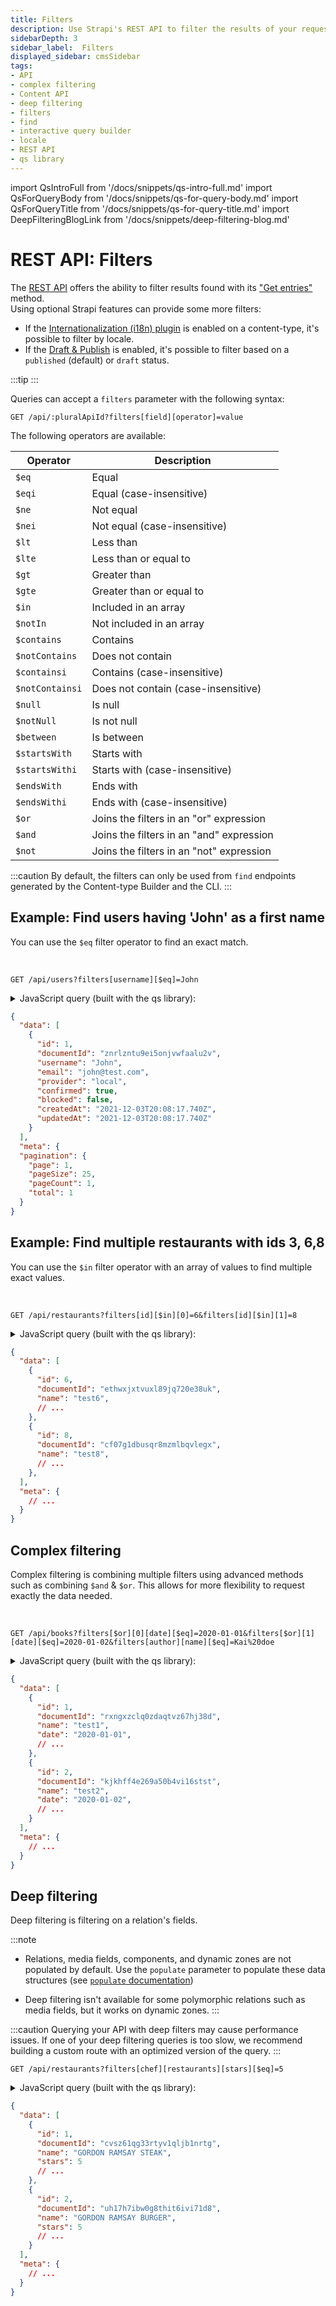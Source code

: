 ```yaml
---
title: Filters
description: Use Strapi's REST API to filter the results of your requests.
sidebarDepth: 3
sidebar_label:  Filters
displayed_sidebar: cmsSidebar
tags:
- API
- complex filtering
- Content API
- deep filtering
- filters
- find
- interactive query builder
- locale
- REST API
- qs library
---
```


import QsIntroFull from '/docs/snippets/qs-intro-full.md'
import QsForQueryBody from '/docs/snippets/qs-for-query-body.md'
import QsForQueryTitle from '/docs/snippets/qs-for-query-title.md'
import DeepFilteringBlogLink from '/docs/snippets/deep-filtering-blog.md'

# REST API: Filters

The [REST API](/cms/api/rest) offers the ability to filter results found with its ["Get entries"](/cms/api/rest#get-all) method.<br/>
Using optional Strapi features can provide some more filters:

- If the [Internationalization (i18n) plugin](/cms/features/internationalization) is enabled on a content-type, it's possible to filter by locale.
- If the [Draft & Publish](/cms/features/draft-and-publish) is enabled, it's possible to filter based on a `published` (default) or `draft` status.

:::tip
<QsIntroFull />
:::

Queries can accept a `filters` parameter with the following syntax:

`GET /api/:pluralApiId?filters[field][operator]=value`

The following operators are available:

| Operator        | Description                              |
| --------------- | ---------------------------------------- |
| `$eq`           | Equal                                    |
| `$eqi`          | Equal (case-insensitive)                 |
| `$ne`           | Not equal                                |
| `$nei`          | Not equal (case-insensitive)             |
| `$lt`           | Less than                                |
| `$lte`          | Less than or equal to                    |
| `$gt`           | Greater than                             |
| `$gte`          | Greater than or equal to                 |
| `$in`           | Included in an array                     |
| `$notIn`        | Not included in an array                 |
| `$contains`     | Contains                                 |
| `$notContains`  | Does not contain                         |
| `$containsi`    | Contains (case-insensitive)              |
| `$notContainsi` | Does not contain (case-insensitive)      |
| `$null`         | Is null                                  |
| `$notNull`      | Is not null                              |
| `$between`      | Is between                               |
| `$startsWith`   | Starts with                              |
| `$startsWithi`  | Starts with (case-insensitive)           |
| `$endsWith`     | Ends with                                |
| `$endsWithi`    | Ends with (case-insensitive)             |
| `$or`           | Joins the filters in an "or" expression  |
| `$and`          | Joins the filters in an "and" expression |
| `$not`          | Joins the filters in an "not" expression |

:::caution
By default, the filters can only be used from `find` endpoints generated by the Content-type Builder and the CLI.
:::

## Example: Find users having 'John' as a first name

You can use the `$eq` filter operator to find an exact match.

<br />

<ApiCall>
<Request title="Find users having 'John' as first name">

`GET /api/users?filters[username][$eq]=John`

</Request>

<details>
<summary>JavaScript query (built with the qs library):</summary>

<QsForQueryBody />

```js
const qs = require('qs');
const query = qs.stringify({
  filters: {
    username: {
      $eq: 'John',
    },
  },
}, {
  encodeValuesOnly: true, // prettify URL
});

await request(`/api/users?${query}`);
```

</details>

<Response title="Example response">

```json
{
  "data": [
    {
      "id": 1,
      "documentId": "znrlzntu9ei5onjvwfaalu2v",
      "username": "John",
      "email": "john@test.com",
      "provider": "local",
      "confirmed": true,
      "blocked": false,
      "createdAt": "2021-12-03T20:08:17.740Z",
      "updatedAt": "2021-12-03T20:08:17.740Z"
    }
  ],
  "meta": {
  "pagination": {
    "page": 1,
    "pageSize": 25,
    "pageCount": 1,
    "total": 1
  }
}
```

</Response>
</ApiCall>

## Example: Find multiple restaurants with ids 3, 6,8

You can use the `$in` filter operator with an array of values to find multiple exact values.

<br />

<ApiCall>
<Request title="Find multiple restaurants with ids 3, 6, 8">

`GET /api/restaurants?filters[id][$in][0]=6&filters[id][$in][1]=8`

</Request>

<details>
<summary>JavaScript query (built with the qs library):</summary>

<QsForQueryBody />

```js
const qs = require('qs');
const query = qs.stringify({
  filters: {
    id: {
      $in: [3, 6, 8],
    },
  },
}, {
  encodeValuesOnly: true, // prettify URL
});

await request(`/api/restaurants?${query}`);
```

</details>

<Response title="Example response">

```json
{
  "data": [
    {
      "id": 6,
      "documentId": "ethwxjxtvuxl89jq720e38uk",
      "name": "test6",
      // ...
    },
    {
      "id": 8,
      "documentId": "cf07g1dbusqr8mzmlbqvlegx",
      "name": "test8",
      // ...
    },
  ],
  "meta": {
    // ...
  }
}
```

</Response>
</ApiCall>

## Complex filtering

Complex filtering is combining multiple filters using advanced methods such as combining `$and` & `$or`. This allows for more flexibility to request exactly the data needed.

<br />
<ApiCall>
<Request title="Find books with 2 possible dates and a specific author">

`GET /api/books?filters[$or][0][date][$eq]=2020-01-01&filters[$or][1][date][$eq]=2020-01-02&filters[author][name][$eq]=Kai%20doe`

</Request>

<details>
<summary>JavaScript query (built with the qs library):</summary>

<QsForQueryBody />

```js
const qs = require('qs');
const query = qs.stringify({
  filters: {
    $or: [
      {
        date: {
          $eq: '2020-01-01',
        },
      },
      {
        date: {
          $eq: '2020-01-02',
        },
      },
    ],
    author: {
      name: {
        $eq: 'Kai doe',
      },
    },
  },
}, {
  encodeValuesOnly: true, // prettify URL
});

await request(`/api/books?${query}`);
```

</details>

<Response title="Example response">

```json
{
  "data": [
    {
      "id": 1,
      "documentId": "rxngxzclq0zdaqtvz67hj38d",
      "name": "test1",
      "date": "2020-01-01",
      // ...
    },
    {
      "id": 2,
      "documentId": "kjkhff4e269a50b4vi16stst",
      "name": "test2",
      "date": "2020-01-02",
      // ...
    }
  ],
  "meta": {
    // ...
  }
}
```

</Response>
</ApiCall>

## Deep filtering

Deep filtering is filtering on a relation's fields.

:::note
- Relations, media fields, components, and dynamic zones are not populated by default. Use the `populate` parameter to populate these data structures (see [`populate` documentation](/cms/api/rest/populate-select#population))
<!-- - It is not possible to filter on dynamic zones or media fields. -->
- Deep filtering isn't available for some polymorphic relations such as media fields, but it works on dynamic zones.
:::

:::caution
Querying your API with deep filters may cause performance issues.  If one of your deep filtering queries is too slow, we recommend building a custom route with an optimized version of the query.
:::

<DeepFilteringBlogLink />

<ApiCall>
<Request title="Find restaurants owned by a chef who belongs to a 5-star restaurant">

`GET /api/restaurants?filters[chef][restaurants][stars][$eq]=5`

</Request>

<details>
<summary>JavaScript query (built with the qs library):</summary>

<QsForQueryBody />

```js
const qs = require('qs');
const query = qs.stringify({
  filters: {
    chef: {
      restaurants: {
        stars: {
          $eq: 5,
        },
      },
    },
  },
}, {
  encodeValuesOnly: true, // prettify URL
});

await request(`/api/restaurants?${query}`);
```

</details>

<Response title="Example response">

```json
{
  "data": [
    {
      "id": 1,
      "documentId": "cvsz61qg33rtyv1qljb1nrtg",
      "name": "GORDON RAMSAY STEAK",
      "stars": 5
      // ...
    },
    {
      "id": 2,
      "documentId": "uh17h7ibw0g8thit6ivi71d8",
      "name": "GORDON RAMSAY BURGER",
      "stars": 5
      // ...
    }
  ],
  "meta": {
    // ...
  }
}
```

</Response>
</ApiCall>
